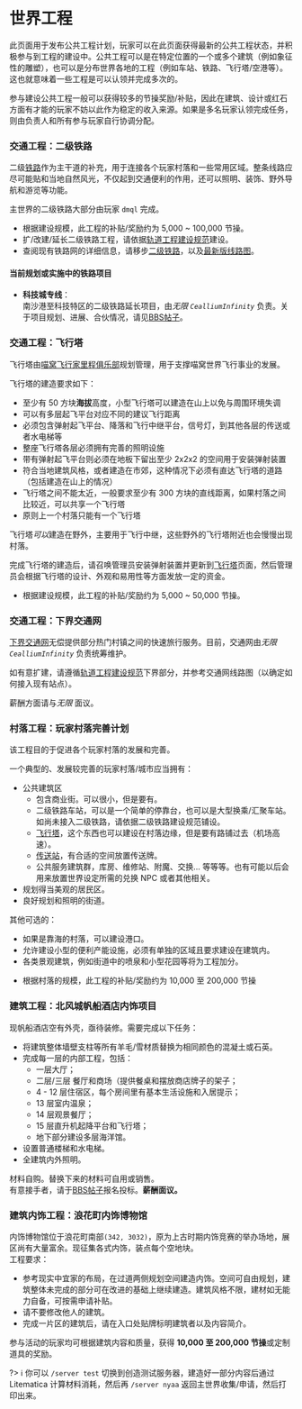 # 世界工程

此页面用于发布公共工程计划，玩家可以在此页面获得最新的公共工程状态，并积极参与到工程的建设中。公共工程可以是在特定位置的一个或多个建筑（例如象征性的雕塑），也可以是分布世界各地的工程（例如车站、铁路、飞行塔/空港等）。这也就意味着一些工程是可以认领并完成多次的。

参与建设公共工程一般可以获得较多的节操奖励/补贴，因此在建筑、设计或红石方面有才能的玩家不妨以此作为稳定的收入来源。如果是多名玩家认领完成任务，则由负责人和所有参与玩家自行协调分配。

### 交通工程：二级铁路

二级[铁路](nyaa/projects/railway)作为主干道的补充，用于连接各个玩家村落和一些常用区域。整条线路应尽可能贴和当地自然风光，不仅起到交通便利的作用，还可以照明、装饰、野外导航和游览等功能。

主世界的二级铁路大部分由玩家 `dmql` 完成。

* 根据建设规模，此工程的补贴/奖励约为 5,000 ~ 100,000 节操。
* 扩/改建/延长二级铁路工程，请依据[轨道工程建设规范](space/building/railway-construction-standard.md)建设。
* 查阅现有铁路网的详细信息，请移步[二级铁路](space/map-navi/railway-overworld-dmql)，以及[最新版线路图](space/map-navi/railway-universal-Ceallium)。

#### 当前规划或实施中的铁路项目
- **科技城专线**：  
南沙港至科技特区的二级铁路延长项目，由*无限 `CealliumInfinity`* 负责。关于项目规划、进展、合伙情况，请见[BBS帖子](https://bbs.nyaa.cat/d/1483/15 "好耶是新坑/ 主世界「科技城专线」工程规划、建设进度及合伙邀请")。

### 交通工程：飞行塔

飞行塔由[喵窝飞行家里程俱乐部](space/nfmc)规划管理，用于支撑喵窝世界飞行事业的发展。

飞行塔的建造要求如下：

- 至少有 50 方块**海拔**高度，小型飞行塔可以建造在山上以免与周围环境失调
- 可以有多层起飞平台对应不同的建议飞行距离
- 必须包含弹射起飞平台、降落和飞行中继平台，信号灯，到其他各层的传送或者水电梯等
- 整座飞行塔各层必须拥有完善的照明设施
- 带有弹射起飞平台则必须在地板下留出至少 2x2x2 的空间用于安装弹射装置
- 符合当地建筑风格，或者建造在市郊，这种情况下必须有直达飞行塔的道路（包括建造在山上的情况）
- 飞行塔之间不能太近，一般要求至少有 300 方块的直线距离，如果村落之间比较近，可以共享一个飞行塔
- 原则上一个村落只能有一个飞行塔

飞行塔*可以*建造在野外，主要用于飞行中继，这些野外的飞行塔附近也会慢慢出现村落。

完成飞行塔的建造后，请召唤管理员安装弹射装置并更新到[飞行塔](nyaa/projects/airline.md)页面，然后管理员会根据飞行塔的设计、外观和易用性等方面发放一定的资金。

* 根据建设规模，此工程的补贴/奖励约为 5,000 ~ 50,000 节操。

### 交通工程：下界交通网
[下界交通网](nyaa/projects/nether-traffic.md)无偿提供部分热门村镇之间的快速旅行服务。目前，交通网由*无限 `CealliumInfinity`* 负责统筹维护。

如有意扩建，请遵循[轨道工程建设规范](space/building/railway-construction-standard?id=%e4%ba%8c%e3%80%81%e4%b8%8b%e7%95%8c%e4%ba%a4%e9%80%9a%e7%bd%91%e9%83%a8%e5%88%86)下界部分，并参考交通网线路图（以确定如何接入现有站点）。

薪酬方面请与*无限* 面议。

### 村落工程：玩家村落完善计划

该工程目的于促进各个玩家村落的发展和完善。

一个典型的、发展较完善的玩家村落/城市应当拥有：

- 公共建筑区
  - 包含商业街。可以很小，但是要有。
  - 二级铁路车站，可以是一个简单的停靠台，也可以是大型换乘/汇聚车站。如尚未接入二级铁路，请依据二级铁路建设规范铺设。
  - [飞行塔](nyaa/projects/airline)，这个东西也可以建设在村落边缘，但是要有路铺过去（机场高速）。
  - [传送站](nyaa/projects/teleport-center)，有合适的空间放置传送牌。
  - 公共服务建筑群，库房、维修站、附魔、交换… 等等等。也有可能以后会用来放置世界设定所需的兑换 NPC 或者其他相关。
- 规划得当美观的居民区。
- 良好规划和照明的街道。

其他可选的：

- 如果是靠海的村落，可以建设港口。
- 允许建设小型的便利产能设施，必须有单独的区域且要求建设在建筑内。
- 各类景观建筑，例如街道中的喷泉和小型花园等将为工程加分。

* 根据村落的规模，此工程的补贴/奖励约为 10,000 至 200,000 节操

### 建筑工程：北风城帆船酒店内饰项目
现帆船酒店空有外壳，亟待装修。需要完成以下任务：
- 将建筑整体墙壁支柱等所有羊毛/雪材质替换为相同颜色的混凝土或石英。
- 完成每一层的内部工程，包括：
  + 一层大厅；
  + 二层/三层 餐厅和商场（提供餐桌和摆放商店牌子的架子；
  + 4 - 12 层住宿区，每个房间里有基本生活设施和入居提示；
  + 13 层室内温泉；
  + 14 层观景餐厅；
  + 15 层直升机起降平台和飞行塔；
  + 地下部分建设多层海洋馆。
- 设置普通楼梯和水电梯。
- 全建筑内外照明。

材料自购。替换下来的材料可自用或销售。  
有意接手者，请于[BBS帖子](https://bbs.nyaa.cat/d/1342--)报名投标。**薪酬面议。**

### 建筑内饰工程：浪花町内饰博物馆

内饰博物馆位于浪花町南部`(342, 3032)`，原为上古时期内饰竞赛的举办场地，展区尚有大量富余。现征集各式内饰，装点每个空地块。  
工程要求：

- 参考现实中宜家的布局，在过道两侧规划空间建造内饰。空间可自由规划，建筑整体未完成的部分可在改进的基础上继续建造。建筑风格不限，建材如无能力自备，可按需申请补贴。
- 请不要修改他人的建筑。
- 完成一片区的建筑后，请在入口处贴牌标明建筑者以及内容简介。

参与活动的玩家均可根据建筑内容和质量，获得 **10,000 至 200,000 节操**或定制道具的奖励。

?> :information_source: 你可以 `/server test` 切换到创造测试服务器，建造好一部分内容后通过 Litematica 计算材料消耗，然后再 `/server nyaa` 返回主世界收集/申请，然后打印出来。